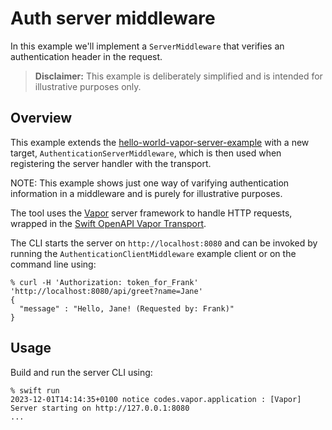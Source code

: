 # Auth server middleware

In this example we'll implement a `ServerMiddleware` that verifies an authentication header in the request.

> **Disclaimer:** This example is deliberately simplified and is intended for illustrative purposes only.

## Overview

This example extends the [hello-world-vapor-server-example](../hello-world-vapor-server-example)
with a new target, `AuthenticationServerMiddleware`, which is then used when registering the server handler with the transport.

NOTE: This example shows just one way of varifying authentication information in a middleware and is purely for illustrative purposes.

The tool uses the [Vapor](https://github.com/vapor/vapor) server framework to handle HTTP requests, wrapped in the [Swift OpenAPI Vapor Transport](https://github.com/swift-server/swift-openapi-vapor).

The CLI starts the server on `http://localhost:8080` and can be invoked by running the `AuthenticationClientMiddleware` example client or on the command line using:

```
% curl -H 'Authorization: token_for_Frank' 'http://localhost:8080/api/greet?name=Jane'
{
  "message" : "Hello, Jane! (Requested by: Frank)"
}
```

## Usage

Build and run the server CLI using:

```
% swift run
2023-12-01T14:14:35+0100 notice codes.vapor.application : [Vapor] Server starting on http://127.0.0.1:8080
...
```
